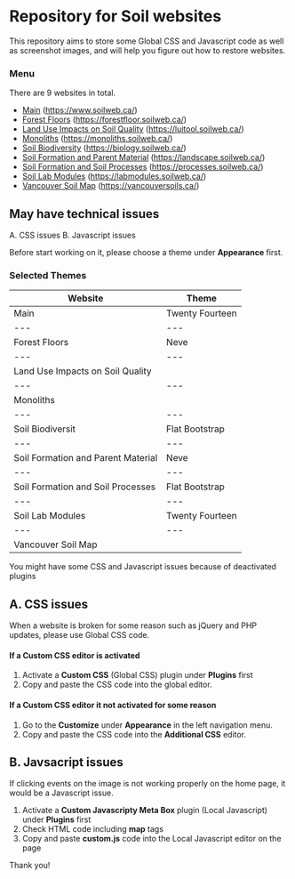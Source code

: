 # Repository for Soil websites

This repository aims to store some Global CSS and Javascript code as well as screenshot images, and will help you figure out how to restore websites.

### Menu

There are 9 websites in total.

- [Main](Main) (https://www.soilweb.ca/)
- [Forest Floors](Forest-Floors) (https://forestfloor.soilweb.ca/)
- [Land Use Impacts on Soil Quality](Land-Use-Impacts-on-Soil-Quality) (https://luitool.soilweb.ca/)
- [Monoliths](Monoliths) (https://monoliths.soilweb.ca/)
- [Soil Biodiversity](Soil-Biodiversity) (https://biology.soilweb.ca/)
- [Soil Formation and Parent Material](Soil-Formation-and-Parent-Material) (https://landscape.soilweb.ca/)
- [Soil Formation and Soil Processes](Soil-Formation-and-Soil-Processes) (https://processes.soilweb.ca/)
- [Soil Lab Modules](Soil-Lab-Modules) (https://labmodules.soilweb.ca/)
- [Vancouver Soil Map](Vancouver-Soil-Map) (https://vancouversoils.ca/)


## May have technical issues

A. CSS issues
B. Javascript issues

Before start working on it, please choose a theme under **Appearance** first.

### Selected Themes

Website | Theme |
--- | --- |
Main | Twenty Fourteen |
--- | --- |
Forest Floors | Neve |
--- | --- |
Land Use Impacts on Soil Quality | |
--- | --- |
Monoliths | |
--- | --- |
Soil Biodiversit | Flat Bootstrap
--- | --- |
Soil Formation and Parent Material | Neve |
--- | --- |
Soil Formation and Soil Processes | Flat Bootstrap
--- | --- |
Soil Lab Modules | Twenty Fourteen |
--- | --- |
Vancouver Soil Map | |

You might have some CSS and Javascript issues because of deactivated plugins

## A. CSS issues

When a website is broken for some reason such as jQuery and PHP updates, please use Global CSS code.

#### If a Custom CSS editor is activated

1. Activate a **Custom CSS** (Global CSS) plugin under **Plugins** first
2. Copy and paste the CSS code into the global editor.

#### If a Custom CSS editor it not activated for some reason

1. Go to the **Customize** under **Appearance** in the left navigation menu.
2. Copy and paste the CSS code into the **Additional CSS** editor.


## B. Javsacript issues

If clicking events on the image is not working properly on the home page, it would be a Javascript issue.

1. Activate a **Custom Javascripty Meta Box** plugin (Local Javascript) under **Plugins** first
2. Check HTML code including **map** tags
2. Copy and paste **custom.js** code into the Local Javascript editor on the page


Thank you!

